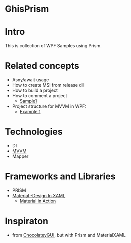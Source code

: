 # GhisPrism

# Intro
This is collection of WPF Samples using Prism.

# Related concepts
* Asny/await usage
* How to create MSI from  release dll
* How to build a project
* How to comment a project
    * [Sample1](https://github.com/PrismLibrary/Prism/blob/master/Source/Prism/IActiveAware.cs)
* Project structure for MVVM in WPF:
   * [Example 1]()

# Technologies
* DI
* [MVVM](https://intellitect.com/getting-started-model-view-viewmodel-mvvm-pattern-using-windows-presentation-framework-wpf/)
* Mapper


# Frameworks and Libraries
* PRISM
* [Material -Design In XAML](http://materialdesigninxaml.net/home)
   * [Material in Action](https://github.com/ButchersBoy/doobry)
   
# Inspiraton 
* from [ChocolateyGUI](https://github.com/chocolatey/ChocolateyGUI/blob/develop/Source/ChocolateyGui), but with Prism and MaterialXAML

